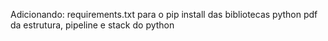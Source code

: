Adicionando:
requirements.txt para o pip install das bibliotecas python
pdf da estrutura, pipeline e stack do python

